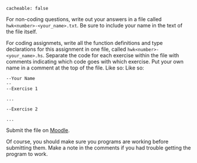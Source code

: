 ```
cacheable: false
```


For non-coding questions, write out your answers in a file called
`hwk<number>-<your_name>.txt`. Be sure to include your name in the text of the file itself.

For coding assignmets, write all the function definitions and type declarations for this assignment in one file, called
`hwk<number>-<your_name>.hs`. Separate the code for each exercise within the file with comments indicating which code goes with which exercise. Put your own name in a comment at the top of the file. Like so:
Like so:


    --Your Name
    --
    --Exercise 1

    ...

    --Exercise 2

    ...

Submit the file on [Moodle](https://moodle.pugetsound.edu/moodle/course/view.php?id=13401).

Of course, you should make sure you programs are working before submitting them.
Make a note in the comments if you had trouble getting the program to work.
